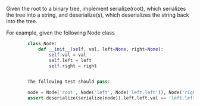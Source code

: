 Given the root to a binary tree, implement serialize(root), which serializes the
tree into a string, and deserialize(s), which deserializes the string back into
the tree.

For example, given the following Node class

```python
        class Node:
            def __init__(self, val, left=None, right=None):
                self.val = val
                self.left = left
                self.right = right


        The following test should pass:

        node = Node('root', Node('left', Node('left.left')), Node('right'))
        assert deserialize(serialize(node)).left.left.val == 'left.left'

```